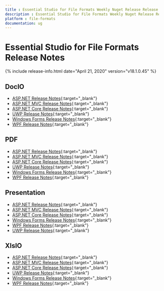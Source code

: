 ```yaml
---
title : Essential Studio for File Formats Weekly Nuget Release Release Notes  
description : Essential Studio for File Formats Weekly Nuget Release Release Notes  
platform : file-formats
documentation: ug
---
```


# Essential Studio for File Formats  Release Notes  

{% include release-info.html date="April 21, 2020" version="v18.1.0.45" %} 

## DocIO

* [ASP.NET Release Notes](/aspnet/release-notes/v18.1.0.45#docio){:target="_blank"}
* [ASP.NET MVC Release Notes](/aspnetmvc/release-notes/v18.1.0.45#docio){:target="_blank"}
* [ASP.NET Core Release Notes](/aspnet-core/release-notes/v18.1.0.45#docio){:target="_blank"}
* [UWP Release Notes](/uwp/release-notes/v18.1.0.45#docio){:target="_blank"}
* [Windows Forms Release Notes](/windowsforms/release-notes/v18.1.0.45#docio){:target="_blank"}
* [WPF Release Notes](/wpf/release-notes/v18.1.0.45#docio){:target="_blank"}


## PDF

* [ASP.NET Release Notes](/aspnet/release-notes/v18.1.0.45#pdf){:target="_blank"}
* [ASP.NET MVC Release Notes](/aspnetmvc/release-notes/v18.1.0.45#pdf){:target="_blank"}
* [ASP.NET Core Release Notes](/aspnet-core/release-notes/v18.1.0.45#pdf){:target="_blank"}
* [UWP Release Notes](/uwp/release-notes/v18.1.0.45#pdf){:target="_blank"}
* [Windows Forms Release Notes](/windowsforms/release-notes/v18.1.0.45#pdf){:target="_blank"}
* [WPF Release Notes](/wpf/release-notes/v18.1.0.45#pdf){:target="_blank"}


## Presentation

* [ASP.NET Release Notes](/aspnet/release-notes/v18.1.0.45#presentation){:target="_blank"}
* [ASP.NET MVC Release Notes](/aspnetmvc/release-notes/v18.1.0.45#presentation){:target="_blank"}
* [ASP.NET Core Release Notes](/aspnet-core/release-notes/v18.1.0.45#presentation){:target="_blank"}
* [Windows Forms Release Notes](/windowsforms/release-notes/v18.1.0.45#presentation){:target="_blank"}
* [WPF Release Notes](/wpf/release-notes/v18.1.0.45#presentation){:target="_blank"}
* [UWP Release Notes](/uwp/release-notes/v18.1.0.45#presentation){:target="_blank"}


## XlsIO

* [ASP.NET Release Notes](/aspnet/release-notes/v18.1.0.45#xlsio){:target="_blank"}
* [ASP.NET MVC Release Notes](/aspnetmvc/release-notes/v18.1.0.45#xlsio){:target="_blank"}
* [ASP.NET Core Release Notes](/aspnet-core/release-notes/v18.1.0.45#xlsio){:target="_blank"}
* [UWP Release Notes](/uwp/release-notes/v18.1.0.45#xlsio){:target="_blank"}
* [Windows Forms Release Notes](/windowsforms/release-notes/v18.1.0.45#xlsio){:target="_blank"}
* [WPF Release Notes](/wpf/release-notes/v18.1.0.45#xlsio){:target="_blank"}